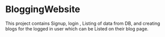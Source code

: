 # BloggingWebsite
This project contains Signup, login , Listing of data from DB, and creating blogs for the logged in user which can be Listed on their blog page.
